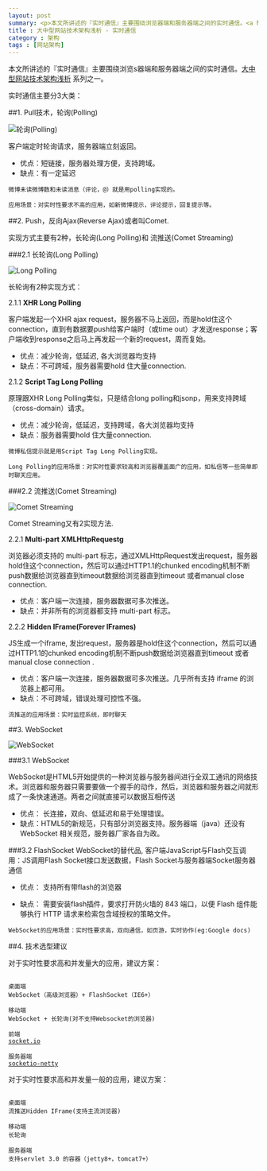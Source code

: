 ```yaml
---
layout: post
summary: <p>本文所讲述的『实时通信』主要围绕浏览器端和服务器端之间的实时通信。<a href="http://kenny7.com/2013/04/technical-guide-for-website.html" >大中型网站技术架构浅析</a> 系列之一。</p><p>实时通信主要分3大类：</p><img src="/images/polling.png" alt="轮询(Polling)">
title : 大中型网站技术架构浅析 - 实时通信
category : 架构
tags : [网站架构]
---
```


本文所讲述的『实时通信』主要围绕浏览s器端和服务器端之间的实时通信。<a href="http://kenny7.com/2013/04/technical-guide-for-website.html" >大中型网站技术架构浅析</a> 系列之一。

实时通信主要分3大类：

##1. Pull技术，轮询(Polling)

<img src="/images/polling.png" alt="轮询(Polling)">

客户端定时轮询请求，服务器端立刻返回。

- 优点：短链接，服务器处理方便，支持跨域。
- 缺点：有一定延迟

<pre><code>微博未读微博数和未读消息（评论，@）就是用polling实现的。</code></pre>

<pre><code>应用场景：对实时性要求不高的应用，如新微博提示，评论提示，回复提示等。</code></pre>

##2. Push，反向Ajax(Reverse Ajax)或者叫Comet.

实现方式主要有2种，长轮询(Long Polling)和 流推送(Comet Streaming)

###2.1 长轮询(Long Polling)

<img src="/images/long_polling.png" alt="Long Polling">

长轮询有2种实现方式：

2.1.1 <strong>XHR Long Polling</strong>

客户端发起一个XHR ajax request，服务器不马上返回，而是hold住这个connection，直到有数据要push给客户端时（或time out）才发送response；客户端收到response之后马上再发起一个新的request，周而复始。

- 优点：减少轮询，低延迟, 各大浏览器均支持
- 缺点：不可跨域，服务器需要hold 住大量connection.


2.1.2 <strong>Script Tag Long Polling</strong>

原理跟XHR Long Polling类似，只是结合long polling和jsonp，用来支持跨域（cross-domain）请求。

- 优点：减少轮询，低延迟，支持跨域，各大浏览器均支持
- 缺点：服务器需要hold 住大量connection.

<pre><code>微博私信提示就是用Script Tag Long Polling实现。</code></pre>

<pre><code>Long Polling的应用场景：对实时性要求较高和浏览器覆盖面广的应用，如私信等一些简单即时聊天应用。</code></pre>


###2.2 流推送(Comet Streaming)

<img src="/images/Comet_Streaming.png" alt="Comet Streaming">

Comet Streaming又有2实现方法.

2.2.1 <strong>Multi-part XMLHttpRequestg</strong>

浏览器必须支持的 multi-part 标志，通过XMLHttpRequest发出request，服务器hold住这个connection，然后可以通过HTTP1.1的chunked encoding机制不断push数据给浏览器直到timeout数据给浏览器直到timeout 或者manual close connection. 

- 优点：客户端一次连接，服务器数据可多次推送。
- 缺点：并非所有的浏览器都支持 multi-part 标志。

2.2.2 <strong>Hidden IFrame(Forever IFrames)</strong>

JS生成一个iframe, 发出request，服务器是hold住这个connection，然后可以通过HTTP1.1的chunked encoding机制不断push数据给浏览器直到timeout 或者manual close connection . 

- 优点：客户端一次连接，服务器数据可多次推送。几乎所有支持 iframe 的浏览器上都可用。
- 缺点：不可跨域，错误处理可控性不强。

<pre><code>流推送的应用场景：实时监控系统，即时聊天</code></pre>

##3. WebSocket

<img src="/images/websocket.png" alt="WebSocket">

###3.1 WebSocket

WebSocket是HTML5开始提供的一种浏览器与服务器间进行全双工通讯的网络技术。浏览器和服务器只需要要做一个握手的动作，然后，浏览器和服务器之间就形成了一条快速通道。两者之间就直接可以数据互相传送

- 优点： 长连接，双向、低延迟和易于处理错误。
- 缺点：HTML5的新规范，只有部分浏览器支持。服务器端（java）还没有WebSocket 相关规范，服务器厂家各自为政。

###3.2 FlashSocket
WebSocket的替代品, 客户端JavaScript与Flash交互调用：JS调用Flash Socket接口发送数据，Flash Socket与服务器端Socket服务器通信

- 优点： 支持所有带flash的浏览器

- 缺点： 需要安装flash插件，要求打开防火墙的 843 端口，以便 Flash 组件能够执行 HTTP 请求来检索包含域授权的策略文件。

<pre><code>WebSocket的应用场景：实时性要求高，双向通信，如页游，实时协作(eg:Google docs)</code></pre>


##4. 技术选型建议

对于实时性要求高和并发量大的应用，建议方案：
<pre><code>
桌面端 
WebSocket（高级浏览器）+ FlashSocket（IE6+）

移动端
WebSocket + 长轮询(对不支持Websocket的浏览器)

前端
<a href="http://socket.io" rel="nofollow">socket.io</a>

服务器端
<a href="http://code.google.com/p/socketio-netty/" rel="nofollow">socketio-netty</a>
</code></pre>

对于实时性要求高和并发量一般的应用，建议方案：

<pre><code>
桌面端 
流推送Hidden IFrame(支持主流浏览器)

移动端
长轮询

服务器端
支持servlet 3.0 的容器（jetty8+，tomcat7+）
</code></pre>
